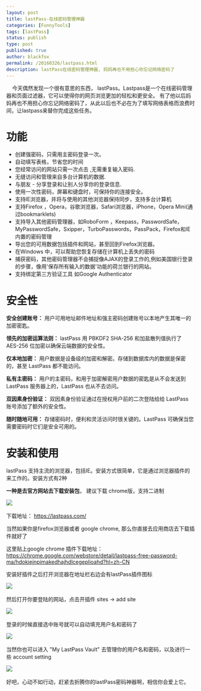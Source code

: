 ```yaml
---
layout: post
title: lastPass-在线密码管理神器
categories: [FunnyTools]
tags: [lastPass]
status: publish
type: post
published: true
author: blackfox
permalink: /20160326/lastpass.html
description: lastPass在线密码管理神器, 妈妈再也不用担心你忘记网络密码了
---
```


&nbsp;&nbsp;&nbsp;&nbsp;今天偶然发现一个很有意思的东西， lastPass。Lastpass是一个在线密码管理器和页面过滤器，它可以使得你的网页浏览更加的轻松和更安全。
有了他以后妈妈再也不用担心你忘记网络密码了，从此以后也不必在为了填写网络表格而浪费时间，让lastpass来替你完成这些任务。

功能
====
* 创建强密码，只需用主密码登录一次。
* 自动填写表格，节省您的时间
* 您经常访问的网站只需一次点击 ,无需重复输入密码.
* 无缝访问和管理来自多台计算机的数据.
* 与朋友 - 分享登录和让别人分享你的登录信息.
* 使用一次性密码，屏幕和键盘时，可保持你的连接安全。
* 支持IE浏览器，并将与使用的其他浏览器保持同步，支持多台计算机
* 支持Firefox ，Opera，谷歌浏览器，Safari浏览器，iPhone，Opera Mini(通过bookmarklets)
* 支持导入其他密码管理器，如RoboForm ，Keepass，PasswordSafe，MyPasswordSafe，Sxipper，TurboPasswords，PassPack，Firefox和IE 内置的密码管理
* 导出您的可用数据包括插件和网站，甚至回到Firefox浏览器。
* 在Windows 中，可以帮助您恢复存储在计算机上丢失的密码
* 捕获密码，其他密码管理器不会捕捉像AJAX的登录工作的,例如美国银行登录的步骤，像用'保存所有输入的数据'功能的荷兰银行的网站。
* 支持绑定第三方验证工具 如Google Authenticator

安全性
======

<strong>安全创建账号：</strong>
用户可用地址邮件地址和强主密码创建账号以本地产生其唯一的加密密匙。

<strong>领先的加密运算法则：</strong>
lastPass 用 PBKDF2 SHA-256 和加盐散列值执行了 AES-256 位加密以确保云端数据的安全性。

<strong>仅本地加密：</strong>
用户数据是设备级的加密和解密。存储到数据库内的数据是保密的，甚至 LastPass 都不能访问。

<strong>私有主密码：</strong>
用户的主密码，和用于加密解密用户数据的密匙是从不会发送到 LastPass 服务器上的，LastPass 也从不去访问。

<strong>双因素身份验证：</strong>
双因素身份验证通过在授权用户前的二次登陆给给 LastPass 账号添加了额外的安全性。

<strong>随时随地可用：</strong>
存储密码时，便利和灵活访问时很关键的。LastPass 可确保当您需要密码时它们是安全可用的。

安装和使用
=====
lastPass 支持主流的浏览器，包括IE。安装方式很简单，它是通过浏览器插件的来工作的。安装方式有2种

<strong>一种是去官方网站去下载安装包</strong>， 建议下载 chrome版，支持二进制

<img class="img-view" data-src="/images/2016/03/2016-03-25-003.png" src="/images/1px.png" />

下载地址： <a href="https://lastpass.com/misc_download2.php">https://lastpass.com/</a>

当然如果你是firefox浏览器或者 google chrome, 那么你直接去应用商店去下载插件就好了

这里贴上google chrome 插件下载地址：<a href="https://chrome.google.com/webstore/detail/lastpass-free-password-ma/hdokiejnpimakedhajhdlcegeplioahd?hl=zh-CN">
https://chrome.google.com/webstore/detail/lastpass-free-password-ma/hdokiejnpimakedhajhdlcegeplioahd?hl=zh-CN</a>

安装好插件之后打开浏览器在地址栏右边会有lastPass插件图标

<img class="img-view" data-src="/images/2016/03/2016-03-25-002.png" src="/images/1px.png" />

然后打开你要登陆的网站，点击开插件 sites -> add site

<img class="img-view" data-src="/images/2016/03/2016-03-25-004.png" src="/images/1px.png" />

登录的时候直接选中账号就可以自动填充用户名和密码了

<img class="img-view" data-src="/images/2016/03/2016-03-25-005.png" src="/images/1px.png" />

当然你也可以进入 "My LastPass Vault" 去管理你的用户名和密码，以及进行一些 account setting

<img class="img-view" data-src="/images/2016/03/2016-03-25-001.png" src="/images/1px.png" />

好吧，心动不如行动，赶紧去折腾你的lastPass密码神器啊，相信你会爱上它。
